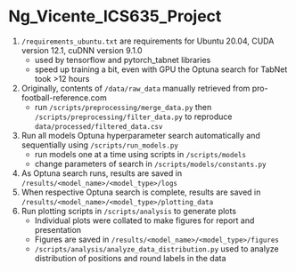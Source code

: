 # Ng_Vicente_ICS635_Project

1. `/requirements_ubuntu.txt` are requirements for Ubuntu 20.04, CUDA version 12.1, cuDNN version 9.1.0
   - used by tensorflow and pytorch_tabnet libraries
   - speed up training a bit, even with GPU the Optuna search for TabNet took >12 hours
2. Originally, contents of `/data/raw_data` manually retrieved from pro-football-reference.com
    - run `/scripts/preprocessing/merge_data.py` then `/scripts/preprocessing/filter_data.py` to reproduce `data/processed/filtered_data.csv`
3. Run all models Optuna hyperparameter search automatically and sequentially using `/scripts/run_models.py`
    - run models one at a time using scripts in `/scripts/models`
    - change parameters of search in `/scripts/models/constants.py`
4. As Optuna search runs, results are saved in `/results/<model_name>/<model_type>/logs`
5. When respective Optuna search is complete, results are saved in `/results/<model_name>/<model_type>/plotting_data`
6. Run plotting scripts in `/scripts/analysis` to generate plots
    - Individual plots were collated to make figures for report and presentation
    - Figures are saved in `/results/<model_name>/<model_type>/figures`
    - `/scripts/analysis/analyze_data_distribution.py` used to analyze distribution of positions and round labels in the data



